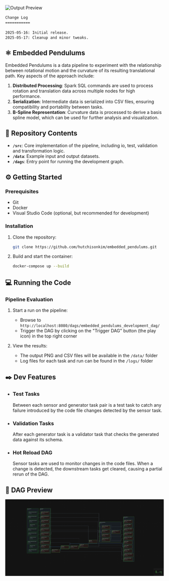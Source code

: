 

![Output Preview](docs/embedded_pendulums.png)

    Change Log
    ===========

    2025-05-16: Initial release.
    2025-05-17: Cleanup and minor tweaks.


## ⚛️ Embedded Pendulums


Embedded Pendulums is a data pipeline to experiment with the relationship between rotational motion and the curvature of its resulting translational path. Key aspects of the approach include:

1. **Distributed Processing**: Spark SQL commands are used to process rotation and translation data across multiple nodes for high performance.
2. **Serialization**: Intermediate data is serialized into CSV files, ensuring compatibility and portability between tasks.
3. **B-Spline Representation**: Curvature data is processed to derive a basis spline model, which can be used for further analysis and visualization.


## 📂 Repository Contents

- **`/src`**: Core implementation of the pipeline, including io, test, validation and transformation logic.
- **`/data`**: Example input and output datasets.
- **`/dags`**: Entry point for running the development graph.


## ⚙️ Getting Started

### Prerequisites

- Git
- Docker
- Visual Studio Code (optional, but recommended for development)

### Installation

1. Clone the repository:
   ~~~bash
   git clone https://github.com/hutchisonkim/embedded_pendulums.git
   ~~~

2. Build and start the container:
   ~~~bash
   docker-compose up --build
   ~~~

## 💻 Running the Code
### Pipeline Evaluation

1. Start a run on the pipeline:
   - Browse to `http://localhost:8080/dags/embedded_pendulums_development_dag/`
   - Trigger the DAG by clicking on the "Trigger DAG" button (the play icon) in the top right corner

2. View the results:
   - The output PNG and CSV files will be available in the `/data/` folder
   - Log files for each task and run can be found in the `/logs/` folder



##  ✒️ Dev Features

- ### Test Tasks

    Between each sensor and generator task pair is a test task to catch any failure introduced by the code file changes detected by the sensor task.

- ### Validation Tasks

    After each generator task is a validator task that checks the generated data against its schema.

- ### Hot Reload DAG

    Sensor tasks are used to monitor changes in the code files. When a change is detected, the downstream tasks get cleared, causing a partial rerun of the DAG.
   

## 📼 DAG Preview

![DAG Preview](docs/embedded_pendulums_dag.png)